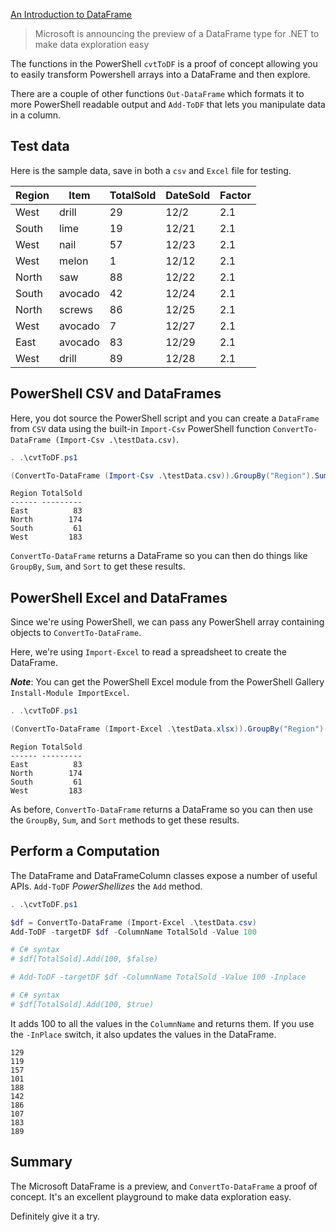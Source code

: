 <!-- chapter start -->

[An Introduction to DataFrame](https://devblogs.microsoft.com/dotnet/an-introduction-to-dataframe/)

> Microsoft is announcing the preview of a DataFrame type for .NET to make data exploration easy

The functions in the PowerShell `cvtToDF` is a proof of concept allowing you to easily transform Powershell arrays into a DataFrame and then explore.

There are a couple of other functions `Out-DataFrame` which formats it to more PowerShell readable output and `Add-ToDF` that lets you manipulate data in a column.

## Test data

Here is the sample data, save in both a `csv` and `Excel` file for testing.

|Region|Item|TotalSold|DateSold|Factor|
|---|---|---|---|---|
West|drill|29|12/2|2.1
South|lime|19|12/21|2.1
West|nail|57|12/23|2.1
West|melon|1|12/12|2.1
North|saw|88|12/22|2.1
South|avocado|42|12/24|2.1
North|screws|86|12/25|2.1
West|avocado|7|12/27|2.1
East|avocado|83|12/29|2.1
West|drill|89|12/28|2.1

## PowerShell CSV and DataFrames

Here, you dot source the PowerShell script and you can create a `DataFrame` from `CSV` data using the built-in `Import-Csv` PowerShell function  `ConvertTo-DataFrame (Import-Csv .\testData.csv)`.

```powershell
. .\cvtToDF.ps1

(ConvertTo-DataFrame (Import-Csv .\testData.csv)).GroupBy("Region").Sum("TotalSold").Sort("Region") | Out-DataFrame
```

```
Region TotalSold
------ ---------
East          83
North        174
South         61
West         183
```

`ConvertTo-DataFrame` returns a DataFrame so you can then do things like `GroupBy`, `Sum`, and `Sort` to get these results.

## PowerShell Excel and DataFrames

Since we're using PowerShell, we can pass any PowerShell array containing objects to `ConvertTo-DataFrame`.

Here, we're using `Import-Excel` to read a spreadsheet to create the DataFrame.

***Note***: You can get the PowerShell Excel module from the PowerShell Gallery `Install-Module ImportExcel`.

```powershell
. .\cvtToDF.ps1

(ConvertTo-DataFrame (Import-Excel .\testData.xlsx)).GroupBy("Region").Sum("TotalSold").Sort("Region") | Out-DataFrame
```

```
Region TotalSold
------ ---------
East          83
North        174
South         61
West         183
```

As before, `ConvertTo-DataFrame` returns a DataFrame so you can then use the `GroupBy`, `Sum`, and `Sort` methods to get these results.

## Perform a Computation

The DataFrame and DataFrameColumn classes expose a number of useful APIs. `Add-ToDF` *PowerShellizes* the `Add` method.

```powershell
. .\cvtToDF.ps1

$df = ConvertTo-DataFrame (Import-Excel .\testData.csv)
Add-ToDF -targetDF $df -ColumnName TotalSold -Value 100

# C# syntax
# $df[TotalSold].Add(100, $false)

# Add-ToDF -targetDF $df -ColumnName TotalSold -Value 100 -Inplace

# C# syntax
# $df[TotalSold].Add(100, $true)
```

It adds 100 to all the values in the `ColumnName` and returns them. If you use the `-InPlace` switch, it also updates the values in the DataFrame.

```
129
119
157
101
188
142
186
107
183
189
```

## Summary

The Microsoft DataFrame is a preview, and `ConvertTo-DataFrame` a proof of concept. It's an excellent playground to make data exploration easy.

Definitely give it a try.

<!-- chapter end -->

